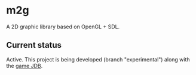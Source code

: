 # m2g

A 2D graphic library based on OpenGL + SDL.

## Current status

Active. This project is being developed (branch "experimental") along with the [game JDB](https://github.com/moisesjbc/JDB).
